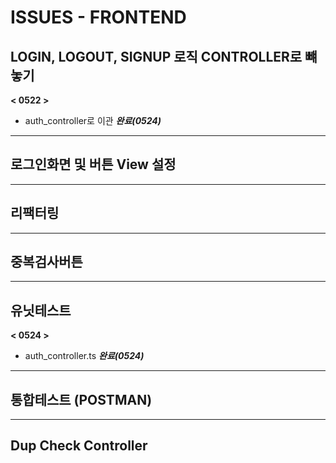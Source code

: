 # ISSUES - FRONTEND


## LOGIN, LOGOUT, SIGNUP 로직 CONTROLLER로 뺴놓기

**< 0522 >**
- auth_controller로 이관 ***완료(0524)***
  
***

## 로그인화면 및 버튼 View 설정

***

## 리팩터링

***

## 중복검사버튼

***

## 유닛테스트 
**< 0524 >**
- auth_controller.ts ***완료(0524)***

***

## 통합테스트 (POSTMAN)

***

## Dup Check Controller 